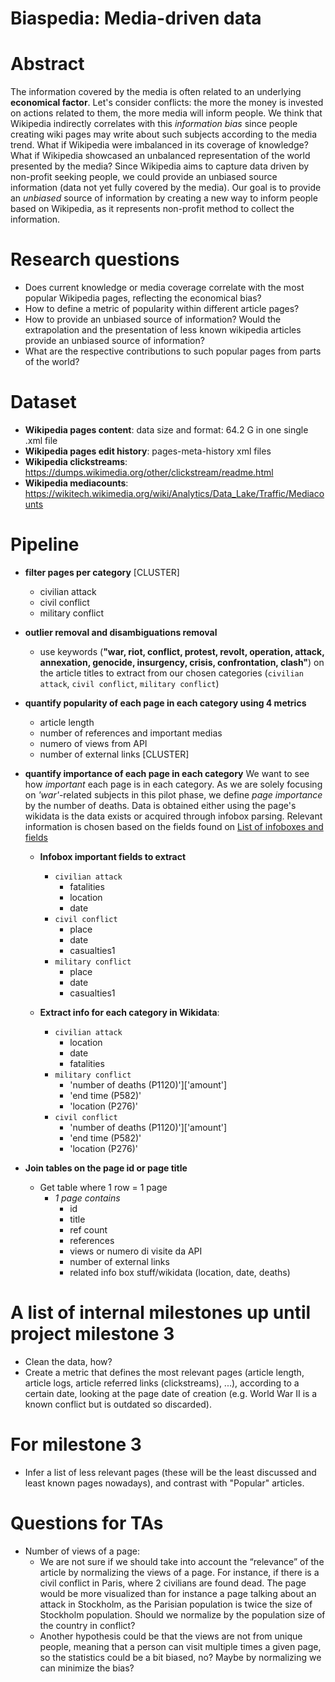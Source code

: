 # Biaspedia: Media-driven data

# Abstract


The information covered by the media is often related to an underlying **economical factor**. Let's consider conflicts: the more the money is invested on actions related to them, the more media will inform people. We think that Wikipedia indirectly correlates with this *information bias* since people creating wiki pages may write about such subjects according to the media trend. What if Wikipedia were imbalanced in its coverage of knowledge? What if Wikipedia showcased an unbalanced representation of the world presented by the media? Since Wikipedia aims to capture data driven by non-profit seeking people, we could provide an unbiased source information (data not yet fully covered by the media). Our goal is to provide an *unbiased* source of information by creating a new way to inform people based on Wikipedia, as it represents non-profit method to collect the information. 


# Research questions

* Does current knowledge or media coverage correlate with the most popular Wikipedia pages, reflecting the economical bias? 
* How to define a metric of popularity within different article pages?
* How to provide an unbiased source of information? Would the extrapolation and the presentation of less known wikipedia articles provide an unbiased source of information?
* What are the respective contributions to such popular pages from parts of the world? 


# Dataset

* **Wikipedia pages content**: data size and format: 64.2 G in one single .xml file
* **Wikipedia pages edit history**: pages-meta-history xml files 
* **Wikipedia clickstreams**: https://dumps.wikimedia.org/other/clickstream/readme.html
* **Wikipedia mediacounts**: https://wikitech.wikimedia.org/wiki/Analytics/Data_Lake/Traffic/Mediacounts

# Pipeline 

* **filter pages per category** [CLUSTER]
    * civilian attack
    * civil conflict
    * military conflict

* **outlier removal and disambiguations removal** 
    * use keywords (**"war, riot, conflict, protest, revolt, operation, attack, annexation, genocide, insurgency, crisis, confrontation, clash"**) on the article titles to extract from our chosen categories (`civilian attack`, `civil conflict`, `military conflict`)

* **quantify popularity of each page in each category using 4 metrics** 
    * article length
    * number of references and important medias
    * numero of views from API 
    * number of external links [CLUSTER]

* **quantify importance of each page in each category**
We want to see how *important* each page is in each category. As we are solely focusing on *'war'*-related subjects in this pilot phase, we define *page importance* by the number of deaths. Data is obtained either using the page's wikidata is the data exists or acquired through infobox parsing. Relevant information is chosen based on the fields found on [List of infoboxes and fields](https://en.wikipedia.org/wiki/Wikipedia:List_of_infoboxes#Event) 

    * **Infobox important fields to extract**
        * `civilian attack`
            * fatalities
            * location
            * date
        * `civil conflict`
            * place
            * date
            * casualties1
        * `military conflict`
            * place
            * date
            * casualties1 

    * **Extract info for each category in Wikidata**:
        * `civilian attack`
            * location
            * date 
            * fatalities
        * `military conflict`
            * 'number of deaths (P1120)']['amount']
            * 'end time (P582)'
            * 'location (P276)'
        * `civil conflict`
            * 'number of deaths (P1120)']['amount']
            * 'end time (P582)'
            * 'location (P276)'


* **Join tables on the page id or page title**
    * Get table where 1 row = 1 page
        * *1 page contains*
           * id
           * title
           * ref count 
           * references
           * views or numero di visite da API
           * number of external links
           * related info box stuff/wikidata (location, date, deaths)

# A list of internal milestones up until project milestone 3

* Clean the data, how?
* Create a metric that defines the most relevant pages (article length, article logs, article referred links (clickstreams), ...), according to a certain date, looking at the page date of creation (e.g. World War II is a known conflict but is outdated so discarded).

# For milestone 3
* Infer a list of less relevant pages (these will be the least discussed and least known pages nowadays), and 
contrast with "Popular" articles.



# Questions for TAs

* Number of views of a page: 
    * We are not sure if we should take into account the “relevance” of the article by normalizing the views of a page. For instance, if there is a civil conflict in Paris, where 2 civilians are found dead. The page would be more visualized than for instance a page talking about an attack in Stockholm, as the Parisian population is twice the size of Stockholm population. Should we normalize by the population size of the country in conflict? 
    * Another hypothesis could be that the views are not from unique people, meaning that a person can visit multiple times a given page, so the statistics could be a bit biased, no? Maybe by normalizing we can minimize the bias?


